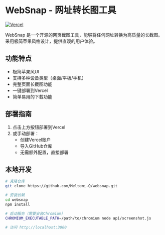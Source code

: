 # WebSnap - 网址转长图工具

[![Vercel](https://vercel.com/button)](https://vercel.com/new/clone?repository-url=https://github.com/Meltemi-Q/websnap)

WebSnap 是一个开源的网页截图工具，能够将任何网址转换为高质量的长截图。采用极简苹果风格设计，提供直观的用户体验。

## 功能特点

- 极简苹果风UI
- 支持多种设备类型（桌面/平板/手机）
- 完整页面长截图功能
- 一键部署到Vercel
- 简单易用的下载功能

## 部署指南

1. 点击上方按钮部署到Vercel
2. 或手动部署：
   - 创建Vercel账户
   - 导入GitHub仓库
   - 无需额外配置，直接部署

## 本地开发

```bash
# 克隆仓库
git clone https://github.com/Meltemi-Q/websnap.git

# 安装依赖
cd websnap
npm install

# 启动服务（需要安装Chromium）
CHROMIUM_EXECUTABLE_PATH=/path/to/chromium node api/screenshot.js

# 访问 http://localhost:3000